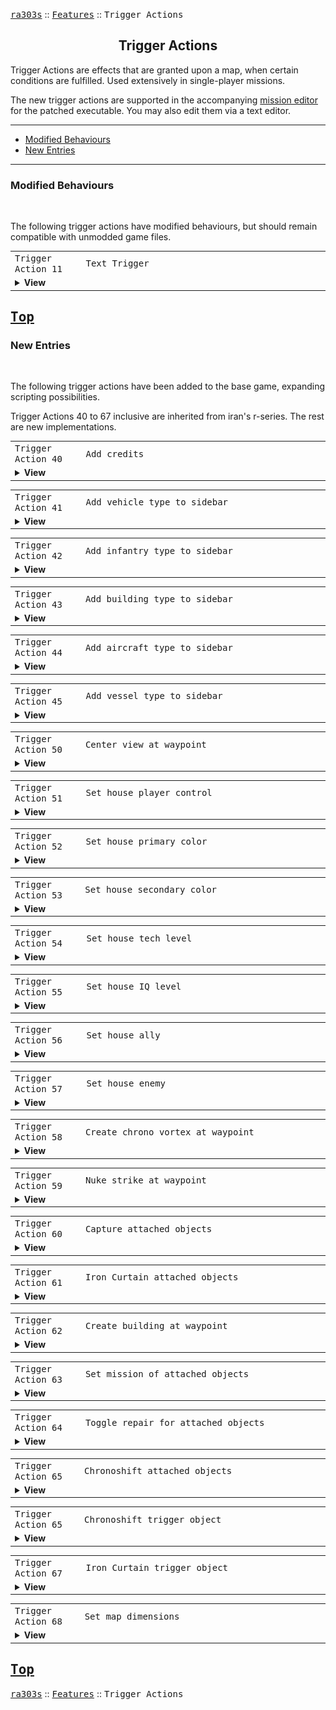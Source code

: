<a href="../README.md"><kbd>ra303s</kbd></a> :: <a href="./features.md"><kbd>Features</kbd></a> :: <kbd><kbd>Trigger Actions</kbd></kbd><br>
<h2 align="center">Trigger Actions</h2>

Trigger Actions are effects that are granted upon a map, when certain conditions are fulfilled. Used extensively in single-player missions.

The new trigger actions are supported in the accompanying [mission editor](https://github.com/nguoiyoujie/Red-Alert-Mission-Editor) for the patched executable. You may also edit them via a text editor.

-------

 - [Modified Behaviours](#modified-behaviours)
 - [New Entries](#new-entries) 


-------
### Modified Behaviours
<br>

The following trigger actions have modified behaviours, but should remain compatible with unmodded game files.

<table><tr><td width="160"><samp>Trigger Action 11</samp></td><td width="852"><samp>Text Trigger</samp></td></tr><tr><td colspan="2"><details><summary><b>View</b></summary>
<pre><code><samp>Parameters
2: COLOR (<a href="./defines.md#messagecolortypes">MessageColor</a>)
3: MESSAGE (ID)
</samp></code></pre>

Displays the text <i>MESSAGE</i> string, using <i>COLOR</i> remap. Color defaults to 3 ([![#9dbe75](./img/8x8/3_green.png)](#) GREEN).

Originally, the color is fixed to the green color. Now, other colors (akin to multiplayer text colors) are supported. Using colors beyond 7 is not supported.
</details></td></tr></table>


<a href="#trigger-actions"><kbd>Top</kbd></a><br>
-------
### New Entries
<br>

The following trigger actions have been added to the base game, expanding scripting possibilities.

Trigger Actions 40 to 67 inclusive are inherited from iran's r-series. The rest are new implementations.

<table><tr><td width="160"><samp>Trigger Action 40</samp></td><td width="852"><samp>Add credits</samp></td></tr><tr><td colspan="2"><details><summary><b>View</b></summary>
<pre><code><samp>Parameters
1: HOUSE (<a href="./defines.md#housetypes">HouseType</a>)
2: CREDITS (integer)
</samp></code></pre>

Adds specified amount of <i>CREDITS</i> to the specified <i>HOUSE</i>. Negative amounts subtract instead.
</details></td></tr></table>


<table><tr><td width="160"><samp>Trigger Action 41</samp></td><td width="852"><samp>Add vehicle type to sidebar</samp></td></tr><tr><td colspan="2"><details><summary><b>View</b></summary>
<pre><code><samp>Parameters
1: UNITTYPE (<a href="./defines.md#unittypes">UnitType</a>)
</samp></code></pre>
Adds <i>UNITTYPE</i> to the trigger house's sidebar, bypassing prerequisite checks.

Note that losing the factories, then building a new one, will not re-add the icon to the sidebar. If this level of control is needed, suggest to employ <code>Trigger Action 54 - Set house tech level</code> instead.
</details></td></tr></table>

<table><tr><td width="160"><samp>Trigger Action 42</samp></td><td width="852"><samp>Add infantry type to sidebar</samp></td></tr><tr><td colspan="2"><details><summary><b>View</b></summary>
<pre><code><samp>Parameters
1: INFANTRYTYPE (<a href="./defines.md#infantrytypes">InfantryType</a>)
</samp></code></pre>
Adds <i>INFANTRYTYPE</i> to the trigger house's sidebar, bypassing prerequisite checks.

Note that losing the factories, then building a new one, will not re-add the icon to the sidebar. If this level of control is needed, suggest to employ <code>Trigger Action 54 - Set house tech level</code> instead.
</details></td></tr></table>


<table><tr><td width="160"><samp>Trigger Action 43</samp></td><td width="852"><samp>Add building type to sidebar</samp></td></tr><tr><td colspan="2"><details><summary><b>View</b></summary>
<pre><code><samp>Parameters
1: BUILDINGTYPE (<a href="./defines.md#buildingtypes">BuildingType</a>)
</samp></code></pre>
Adds <i>BUILDINGTYPE</i> to the trigger house's sidebar, bypassing prerequisite checks.

Note that losing the factories, then building a new one, will not re-add the icon to the sidebar. If this level of control is needed, suggest to employ <code>Trigger Action 54 - Set house tech level</code> instead.
</details></td></tr></table>


<table><tr><td width="160"><samp>Trigger Action 44</samp></td><td width="852"><samp>Add aircraft type to sidebar</samp></td></tr><tr><td colspan="2"><details><summary><b>View</b></summary>
<pre><code><samp>Parameters
1: AIRCRAFTTYPE (<a href="./defines.md#aircrafttypes">AircraftType</a>)
</samp></code></pre>
Adds <i>AIRCRAFTTYPE</i> to the trigger house's sidebar, bypassing prerequisite checks.

Note that losing the factories, then building a new one, will not re-add the icon to the sidebar. If this level of control is needed, suggest to employ <code>Trigger Action 54 - Set house tech level</code> instead.
 </details></td></tr></table>


<table><tr><td width="160"><samp>Trigger Action 45</samp></td><td width="852"><samp>Add vessel type to sidebar</samp></td></tr><tr><td colspan="2"><details><summary><b>View</b></summary>
<pre><code><samp>Parameters
1: VESSELTYPE (<a href="./defines.md#vesseltypes">VesselType</a>)
</samp></code></pre>
Adds <i>VESSELTYPE</i> to the trigger house's sidebar, bypassing prerequisite checks.

Note that losing the factories, then building a new one, will not re-add the icon to the sidebar. If this level of control is needed, suggest to employ <code>Trigger Action 54 - Set house tech level</code> instead.
</details></td></tr></table>


<table><tr><td width="160"><samp>Trigger Action 50</samp></td><td width="852"><samp>Center view at waypoint</samp></td></tr><tr><td colspan="2"><details><summary><b>View</b></summary>
<pre><code><samp>Parameters
1: WAYPOINT (ID, 0 to 99)
</samp></code></pre>
Centers the trigger house's viewport around the specified <i>WAYPOINT</i>.
</details></td></tr></table>

<table><tr><td width="160"><samp>Trigger Action 51</samp></td><td width="852"><samp>Set house player control</samp></td></tr><tr><td colspan="2"><details><summary><b>View</b></summary>
<pre><code><samp>Parameters
1: HOUSE (<a href="./defines.md#housetypes">HouseType</a>)
2: TOGGLE (0 or 1)
</samp></code></pre>
Sets player control for a <i>HOUSE</i>. Use 1 to enable player control, 0 to disable
</details></td></tr></table>

<table><tr><td width="160"><samp>Trigger Action 52</samp></td><td width="852"><samp>Set house primary color</samp></td></tr><tr><td colspan="2"><details><summary><b>View</b></summary>
<pre><code><samp>Parameters
1: HOUSE (<a href="./defines.md#housetypes">HouseType</a>)
2: COLOR (<a href="./defines.md#housecolortypes">HouseColorType</a>)
</samp></code></pre>
Sets primary house <i>COLOR</i> for a <i>HOUSE</i>.
</details></td></tr></table>

<table><tr><td width="160"><samp>Trigger Action 53</samp></td><td width="852"><samp>Set house secondary color</samp></td></tr><tr><td colspan="2"><details><summary><b>View</b></summary>
<pre><code><samp>Parameters
1: HOUSE (<a href="./defines.md#housetypes">HouseType</a>)
2: COLOR (<a href="./defines.md#housecolortypes">HouseColorType</a>)
</samp></code></pre>
Sets secondary house <i>COLOR</i> for a <i>HOUSE</i>. The secondary color is used by the house's buildings, MCV and harvester. Dual colors is generally used in C&C for Nod.
</details></td></tr></table>

<table><tr><td width="160"><samp>Trigger Action 54</samp></td><td width="852"><samp>Set house tech level</samp></td></tr><tr><td colspan="2"><details><summary><b>View</b></summary>
<pre><code><samp>Parameters
1: HOUSE (<a href="./defines.md#housetypes">HouseType</a>)
2: TECHLEVEL (Integer)
</samp></code></pre>
Sets the <i>TECHLEVEL</i> for a <i>HOUSE</i>.
</details></td></tr></table>

<table><tr><td width="160"><samp>Trigger Action 55</samp></td><td width="852"><samp>Set house IQ level</samp></td></tr><tr><td colspan="2"><details><summary><b>View</b></summary>
<pre><code><samp>Parameters
1: HOUSE (<a href="./defines.md#housetypes">HouseType</a>)
2: IQ (Integer)
</samp></code></pre>
Sets the <i>IQ</i> level for a <i>HOUSE</i>.
</details></td></tr></table>

<table><tr><td width="160"><samp>Trigger Action 56</samp></td><td width="852"><samp>Set house ally</samp></td></tr><tr><td colspan="2"><details><summary><b>View</b></summary>
<pre><code><samp>Parameters
1: HOUSE (<a href="./defines.md#housetypes">HouseType</a>)
2: TARGET_HOUSE (<a href="./defines.md#housetypes">HouseType</a>)
</samp></code></pre>
Forces one <i>HOUSE</i> to consider another <i>TARGET_HOUSE</i> as an ally. This does not change <i>TARGET_HOUSE</i>'s perception of <i>HOUSE</i>, so you may want to set two actions to ensure mutual alliance.
</details></td></tr></table>

<table><tr><td width="160"><samp>Trigger Action 57</samp></td><td width="852"><samp>Set house enemy</samp></td></tr><tr><td colspan="2"><details><summary><b>View</b></summary>
<pre><code><samp>Parameters
1: HOUSE (<a href="./defines.md#housetypes">HouseType</a>)
2: TARGET_HOUSE (<a href="./defines.md#housetypes">HouseType</a>)
</samp></code></pre>
Forces one <i>HOUSE</i> to unally another <i>TARGET_HOUSE</i> as an enemy. This does not change <i>TARGET_HOUSE</i>'s perception of <i>HOUSE</i>, so you may want to set two actions to ensure mutual enemity.
</details></td></tr></table>

<table><tr><td width="160"><samp>Trigger Action 58</samp></td><td width="852"><samp>Create chrono vortex at waypoint</samp></td></tr><tr><td colspan="2"><details><summary><b>View</b></summary>
<pre><code><samp>Parameters
1: WAYPOINT (ID, 0 to 99)
</samp></code></pre>
Creates a Chrono Vortex at the specified <i>WAYPOINT</i>.
</details></td></tr></table>

<table><tr><td width="160"><samp>Trigger Action 59</samp></td><td width="852"><samp>Nuke strike at waypoint</samp></td></tr><tr><td colspan="2"><details><summary><b>View</b></summary>
<pre><code><samp>Parameters
1: WAYPOINT (ID, 0 to 99)
</samp></code></pre>
Drops a nuke at the specified <i>WAYPOINT</i>.
</details></td></tr></table>

<table><tr><td width="160"><samp>Trigger Action 60</samp></td><td width="852"><samp>Capture attached objects</samp></td></tr><tr><td colspan="2"><details><summary><b>View</b></summary>
<pre><code><samp>Parameters
1: HOUSE (<a href="./defines.md#housetypes">HouseType</a>)
</samp></code></pre>
Causes the <i>HOUSE</i> to instantaneously capture structures, units and infantry that this trigger is attached to. Capturing structures work even with `Capturable`=false structures.
</details></td></tr></table>

<table><tr><td width="160"><samp>Trigger Action 61</samp></td><td width="852"><samp>Iron Curtain attached objects</samp></td></tr><tr><td colspan="2"><details><summary><b>View</b></summary>
<pre><code><samp>Parameters
1: DURATION (frames)
</samp></code></pre>
Applies the Iron Curtain effect on structures for a specified <i>DURATION</i>, units and infantry that this trigger is attached to. Use -1 for DURATION to use the default Iron Curtain setting, otherwise the DURATION represents the number of frames the effect lasts.
</details></td></tr></table>

<table><tr><td width="160"><samp>Trigger Action 62</samp></td><td width="852"><samp>Create building at waypoint</samp></td></tr><tr><td colspan="2"><details><summary><b>View</b></summary>
<pre><code><samp>Parameters
1: BUILDINGTYPE (<a href="./defines.md#buildingtypes">BuildingType</a>)
2: WAYPOINT (ID, 0 to 99)
3: HOUSE (<a href="./defines.md#housetypes">HouseType</a>)
</samp></code></pre>
Creates a <i>BUILDINGTYPE</i> for a <i>HOUSE</i> at a <i>WAYPOINT</i>. This mimics the building placement process, so if the terrain is blocked, the building will not be created
</details></td></tr></table>

<table><tr><td width="160"><samp>Trigger Action 63</samp></td><td width="852"><samp>Set mission of attached objects</samp></td></tr><tr><td colspan="2"><details><summary><b>View</b></summary>
<pre><code><samp>Parameters
1: MISSIONTYPE (ID)
</samp></code></pre>
Sets the mission of attached objects to <i>MISSIONTYPE</i>. Only certain missions have a real effect.
</details></td></tr></table>

<table><tr><td width="160"><samp>Trigger Action 64</samp></td><td width="852"><samp>Toggle repair for attached objects</samp></td></tr><tr><td colspan="2"><details><summary><b>View</b></summary>
<pre><code><samp>Parameters
No parameters
</samp></code></pre>
Toggles the repair on attached buildings. Only has an effect on buildings.
</details></td></tr></table>

<table><tr><td width="160"><samp>Trigger Action 65</samp></td><td width="852"><samp>Chronoshift attached objects</samp></td></tr><tr><td colspan="2"><details><summary><b>View</b></summary>
<pre><code><samp>Parameters
1: WAYPOINT (ID, 0 to 99)
</samp></code></pre>
Chronoshifts the attached objects to a <i>WAYPOINT</i>.
</details></td></tr></table>

<table><tr><td width="160"><samp>Trigger Action 65</samp></td><td width="852"><samp>Chronoshift trigger object</samp></td></tr><tr><td colspan="2"><details><summary><b>View</b></summary>
<pre><code><samp>Parameters
1: WAYPOINT (ID, 0 to 99)
</samp></code></pre>
Chronoshifts the activating object to a <i>WAYPOINT</i>. The activating object is the object which fired the corresponding event (such as an <code>Entered by...</code> event).
</details></td></tr></table>

<table><tr><td width="160"><samp>Trigger Action 67</samp></td><td width="852"><samp>Iron Curtain trigger object</samp></td></tr><tr><td colspan="2"><details><summary><b>View</b></summary>
<pre><code><samp>Parameters
1: DURATION (frames)
</samp></code></pre>
Iron Curtains the activating object for a specified <i>DURATION</i>. The DURATION represents the number of frames the effect lasts. The activating object is the object which fired the corresponding event (such as an <code>Entered by...</code> event).
</details></td></tr></table>

<table><tr><td width="160"><samp>Trigger Action 68</samp></td><td width="852"><samp>Set map dimensions</samp></td></tr><tr><td colspan="2"><details><summary><b>View</b></summary>
<pre><code><samp>Parameters
1: CELL (Integer, 0 to 16383)
2: WIDTH (Integer)
3: HEIGHT (Integer)
</samp></code></pre>
Sets new dimensions for the playable bounds of the map. <i>CELL</i> deterimines the top-left corner, and <i>WIDTH</i> / <i>HEIGHT</i> determines the dimensions.

The CELL number is essentially `128 * Y + X`. Some map editors may be able to provide the cell number of a cell location.

The map does not yet rescroll after setting the new dimensions. It is possible for the map to reveal features outside the playable bounds due to changing dimensions. This behavior may change in the future.
</details></td></tr></table>


<a href="#trigger-actions"><kbd>Top</kbd></a><br>
------
<a href="../README.md"><kbd>ra303s</kbd></a> :: <a href="./features.md"><kbd>Features</kbd></a> :: <kbd><kbd>Trigger Actions</kbd></kbd><br>
